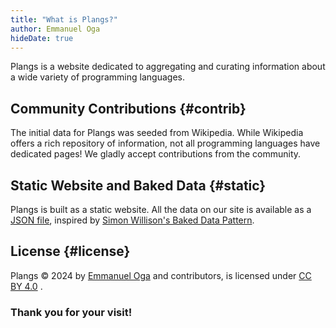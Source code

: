 ```yaml
---
title: "What is Plangs?"
author: Emmanuel Oga
hideDate: true
---
```

Plangs is a website dedicated to aggregating and curating information about a wide variety of programming languages.

## Community Contributions {#contrib}

The initial data for Plangs was seeded from Wikipedia. While Wikipedia offers a rich repository of information, not all programming languages have dedicated pages! We gladly accept contributions from the community.

## Static Website and Baked Data {#static}

Plangs is built as a static website. All the data on our site is available as a [JSON file](/plangs.json), inspired by [Simon Willison's Baked Data Pattern](https://simonwillison.net/2021/Jul/28/baked-data/).

## License {#license}

Plangs © 2024 by [Emmanuel Oga](https://emmanueloga.com) and contributors, is licensed under [CC BY 4.0](https://creativecommons.org/licenses/by/4.0/) .

### Thank you for your visit!